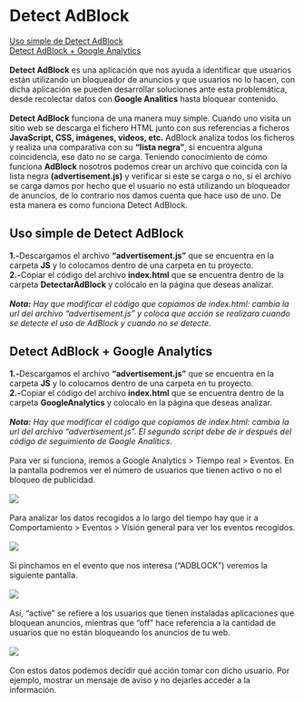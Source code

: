 <h1>Detect AdBlock</h1>
<a href="#uso-simple-de-detect-adblock">Uso simple de Detect AdBlock</a><br>
<a href="#detect-adblock--google-analytics">Detect AdBlock + Google Analytics</a><br><br>
<strong>Detect AdBlock</strong> es una aplicación que nos ayuda a identificar que usuarios están utilizando un bloqueador de anuncios y que usuarios no lo hacen, con dicha aplicación se pueden desarrollar soluciones ante esta problemática, desde recolectar datos con <strong>Google Analitics</strong> hasta bloquear contenido.
<br><br>
<strong>Detect AdBlock</strong> funciona de una manera muy simple. Cuando uno visita un sitio web se descarga el fichero HTML junto con sus referencias a ficheros <strong>JavaScript, CSS, imágenes, videos, etc.</strong> AdBlock analiza todos los ficheros y realiza una comparativa con su <strong>“lista negra”</strong>, si encuentra alguna coincidencia, ese dato no se carga. Teniendo conocimiento de cómo funciona <strong>AdBlock</strong> nosotros podemos crear un archivo que coincida con la lista negra <strong>(advertisement.js)</strong> y verificar si este se carga o no, si el archivo se carga damos por hecho que el usuario no está utilizando un bloqueador de anuncios, de lo contrario nos damos cuenta que hace uso de uno. De esta manera es como funciona Detect AdBlock.
<a name="simple"><h2>Uso simple de Detect AdBlock</h2></a>
<strong>1.-</strong>Descargamos el archivo <strong>“advertisement.js”</strong> que se encuentra en la carpeta <strong>JS</strong> y lo colocamos dentro de una carpeta en tu proyecto.
<br>
<strong>2.-</strong>Copiar el código del archivo <strong>index.html</strong> que se encuentra dentro de la carpeta <strong>DetectarAdBlock</strong> y colócalo en la página que deseas analizar.
<br><br>
<i><strong>Nota:</strong> Hay que modificar el código que copiamos de index.html: cambia la url del archivo “advertisement.js” y coloca que acción se realizara cuando se detecte el uso de AdBlock y cuando no se detecte.</i>
<a name="analytics"><h2>Detect AdBlock + Google Analytics</h2></a>
<strong>1.-</strong>Descargamos el archivo <strong>“advertisement.js”</strong> que se encuentra en la carpeta <strong>JS</strong> y lo colocamos dentro de una carpeta en tu proyecto.
<br>
<strong>2.-</strong>Copiar el código del archivo <strong>index.html</strong> que se encuentra dentro de la carpeta <strong>GoogleAnalytics</strong> y colocalo en la página que deseas analizar.
<br><br>
<i><strong>Nota:</strong> Hay que modificar el código que copiamos de index.html: cambia la url del archivo “advertisement.js”. El segundo script debe de ir después del código de seguimiento de Google Analitics.</i>
<br><br>
Para ver si funciona, iremos a Google Analytics &gt; Tiempo real &gt; Eventos. En la pantalla podremos ver el número de usuarios que tienen activo o no el bloqueo de publicidad.
<br><br>
<img src="http://www.azulweb.net/wp-content/uploads/2016/05/1.png">
<br><br>
Para analizar los datos recogidos a lo largo del tiempo hay que ir a Comportamiento &gt; Eventos &gt; Visión general para ver los eventos recogidos.
<br><br>
<img src="http://www.azulweb.net/wp-content/uploads/2016/05/2.png">
<br><br>
Si pinchamos en el evento que nos interesa (“ADBLOCK”) veremos la siguiente pantalla.
<br><br>
<img src="http://www.azulweb.net/wp-content/uploads/2016/05/4.png">
<br><br>
Así, “active” se refiere a los usuarios que tienen instaladas aplicaciones que bloquean anuncios, mientras que “off” hace referencia a la cantidad de usuarios que no están bloqueando los anuncios de tu web.
<br><br>
<img src="http://www.azulweb.net/wp-content/uploads/2016/05/5.png">
<br><br>
Con estos datos podemos decidir qué acción tomar con dicho usuario. Por ejemplo, mostrar un mensaje de aviso y no dejarles acceder a la información.